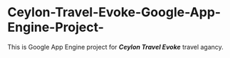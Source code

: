 # Ceylon-Travel-Evoke-Google-App-Engine-Project-
This is Google App Engine project for <b>*Ceylon Travel Evoke*</b> travel agancy.
